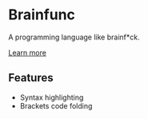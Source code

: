 # Brainfunc

A programming language like brainf\*ck.

[Learn more](https://github.com/shuzaei/brainfunc/)

## Features

- Syntax highlighting
- Brackets code folding
